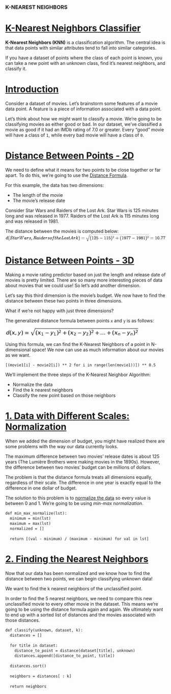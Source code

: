 ### K-NEAREST NEIGHBORS
# [K-Nearest Neighbors Classifier](https://www.codecademy.com/courses/machine-learning/lessons/knn/exercises/knn)
**K-Nearest Neighbors (KNN)** is a classification algorithm. 
The central idea is that data points with similar attributes tend to fall into similar categories.

If you have a dataset of points where the class of each point is known, you can take a new point with an unknown class, find it’s nearest neighbors, and classify it.

# [Introduction](https://www.codecademy.com/courses/machine-learning/lessons/knn/exercises/movies)
Consider a dataset of movies. 
Let’s brainstorm some features of a movie data point. 
A feature is a piece of information associated with a data point.

Let’s think about how we might want to classify a movie.
We’re going to be classifying movies as either good or bad.
In our dataset, we’ve classified a movie as good if it had an IMDb rating of 7.0 or greater.
Every “good” movie will have a class of `1`, while every bad movie will have a class of `0`.

# [Distance Between Points - 2D](https://www.codecademy.com/courses/machine-learning/lessons/knn/exercises/distance-two-d)
We need to define what it means for two points to be close together or far apart. 
To do this, we’re going to use the [Distance Formula](https://github.com/lendoo73/Challenge-Project-of-CodeCademy/tree/master/python/Learn_the_Basics_of_Machine_Learning/Classification_K_Nearest_Neighbors/Distance_formula).

For this example, the data has two dimensions:
* The length of the movie
* The movie’s release date

Consider Star Wars and Raiders of the Lost Ark. 
Star Wars is 125 minutes long and was released in 1977. 
Raiders of the Lost Ark is 115 minutes long and was released in 1981.

The distance between the movies is computed below:
![formula](ST_RotLA.jpg)

# [Distance Between Points - 3D](https://www.codecademy.com/courses/machine-learning/lessons/knn/exercises/distance-three-d)
Making a movie rating predictor based on just the length and release date of movies is pretty limited. 
There are so many more interesting pieces of data about movies that we could use! So let’s add another dimension.

Let’s say this third dimension is the movie’s budget.
We now have to find the distance between these two points in three dimensions.

What if we’re not happy with just three dimensions?

The generalized distance formula between points `x` and `y` is as follows:

![eucledian formula](../Distance_formula/eucledian_formula.jpg)

Using this formula, we can find the K-Nearest Neighbors of a point in N-dimensional space!
We now can use as much information about our movies as we want.
```
[(movie1[i] - movie2[i]) ** 2 for i in range(len(movie1))]) ** 0.5
```

We’ll implement the three steps of the K-Nearest Neighbor Algorithm:
* Normalize the data
* Find the k nearest neighbors
* Classify the new point based on those neighbors

# [1. Data with Different Scales: Normalization](https://www.codecademy.com/courses/machine-learning/lessons/knn/exercises/normalize)
When we added the dimension of budget, you might have realized there are some problems with the way our data currently looks.

The maximum difference between two movies’ release dates is about 125 years (The Lumière Brothers were making movies in the 1890s).
However, the difference between two movies’ budget can be millions of dollars.

The problem is that the distance formula treats all dimensions equally, regardless of their scale. The difference in one year is exactly equal to the difference in one dollar of budget.

The solution to this problem is to [normalize the data](https://github.com/lendoo73/Challenge-Project-of-CodeCademy/tree/master/python/Learn_the_Basics_of_Machine_Learning/Classification_K_Nearest_Neighbors/Normalization) so every value is between 0 and 1.
We’re going to be using *min-max normalization*.
```
def min_max_normalize(lst):
  minimum = min(lst)
  maximum = max(lst)
  normalized = []

  return [(val - minimum) / (maximum - minimum) for val in lst]
```
# [2. Finding the Nearest Neighbors](https://www.codecademy.com/courses/machine-learning/lessons/knn/exercises/find-neighbors)
Now that our data has been normalized and we know how to find the distance between two points, we can begin classifying unknown data!

We want to find the k nearest neighbors of the unclassified point.

In order to find the 5 nearest neighbors, we need to compare this new unclassified movie to every other movie in the dataset.
This means we’re going to be using the distance formula again and again.
We ultimately want to end up with a sorted list of distances and the movies associated with those distances.
```
def classify(unknown, dataset, k):
  distances = []
  
  for title in dataset:
    distance_to_point = distance(dataset[title], unknown)
    distances.append([distance_to_point, title])

  distances.sort()

  neighbors = distances[ : k]

  return neighbors
```
